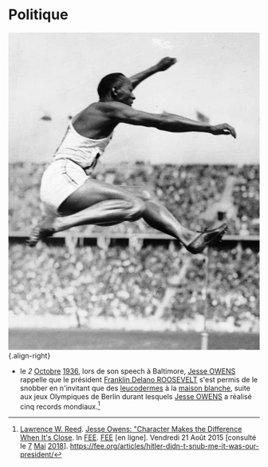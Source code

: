 <!-- TITLE: 02 -->
<!-- SUBTITLE: Événements qui se sont produit un 2ème jour du calendrier Grégorien. -->

# Politique
![Bundesarchiv Bild 183 R 96374 Berlin Olympiade Jesse Owens Beim Weitsprung Crop](/uploads/personnalite/bundesarchiv-bild-183-r-96374-berlin-olympiade-jesse-owens-beim-weitsprung-crop.jpg "Jesse Owens réalisant son saut en longueur de plus de 8m"){.align-right}

* le *2* [Octobre](/histoire/date/calendrier-gregorien/par-mois/octobre) [1936](/histoire/date/calendrier-gregorien/par-annee/1936), lors de son speech à Baltimore, [Jesse OWENS](/personnalite/homme/sportif/athlete/tarama/nord/etats-unis/jesse-owens) rappelle que le président [Franklin Delano ROOSEVELT](/personnalite/homme/a-classer/tarana/nord/pays/etats-unis/president/franklin-delano-roosevelt) s'est permis de le snobber en n'invitant que des [leucodermes]() à la [maison blanche](), suite aux jeux Olympiques de Berlin durant lesquels [Jesse OWENS](/personnalite/homme/sportif/athlete/tarama/nord/etats-unis/jesse-owens) a réalisé cinq records mondiaux.[^3]


[^3]: [Lawrence W. Reed](https://fee.org/people/lawrence-w-reed/). [Jesse Owens: "Character Makes the Difference When It's Close](https://fee.org/articles/hitler-didn-t-snub-me-it-was-our-president/). In [FEE](https://fee.org). [FEE](https://fee.org) [en ligne]. Vendredi 21 Août 2015 [consulté le [7]() [Mai]() [2018]()]. https://fee.org/articles/hitler-didn-t-snub-me-it-was-our-president/
[^4]: [SHMOOP](https://www.shmoop.com). [Hitler didn't snub me—it was our president who snubbed me. The president didn't even send me a telegram.](https://www.shmoop.com/quotes/hitler-didnt-snub-me-the-president-didnt-even-send-me-a-telegram.html). In [SHMOOP](https://www.shmoop.com). [SHMOOP](https://www.shmoop.com) [en ligne]. [consulté le [7]() [Mai]() [2018]()]. https://www.shmoop.com/quotes/hitler-didnt-snub-me-the-president-didnt-even-send-me-a-telegram.html